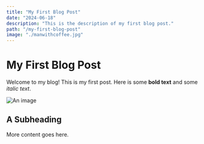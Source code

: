 ```yaml
---
title: "My First Blog Post"
date: "2024-06-18"
description: "This is the description of my first blog post."
path: "/my-first-blog-post"
image: "./manwithcoffee.jpg"
---
```


# My First Blog Post

Welcome to my blog! This is my first post. Here is some **bold text** and some *italic text*.

![An image](./manwithcoffee.jpg)

## A Subheading

More content goes here.